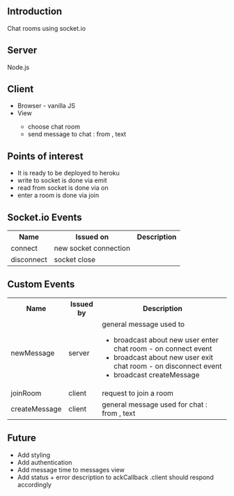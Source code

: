 <h2>Introduction</h2>
Chat rooms using socket.io

<h2>Server</h2>
Node.js

<h2>Client</h2>
<ul>
<li>Browser - vanilla JS</li>
<li>View</li>
<ul>
<li>choose chat room</li>
<li>send message to chat : from , text</li>
</ul>
</ul>



<h2>Points of interest</h2>
<ul>
<li>It is ready to be deployed to heroku</li>
<li>write to socket is done via emit</li>
<li>read from socket is done via on</li>
<li>enter a room is done via join</li>
</ul>

<h2>Socket.io Events</h2>
<table>
  <tr>
    <th>Name</th>
    <th>Issued on</th> 
    <th>Description</th>
  </tr>
  <tr>
    <td>connect</td>
    <td>new socket connection</td> 
    <td></td>
  </tr>
  <tr>
    <td>disconnect</td>
    <td>socket close</td> 
    <td></td>
  </tr>
</table>

<h2>Custom Events</h2>
<table>
  <tr>
    <th>Name</th>
    <th>Issued by</th> 
    <th>Description</th>
  </tr>
  <tr>
    <td>newMessage</td>
    <td>server</td> 
    <td>general message used to
    <ul>
    <li>broadcast about new user enter chat room - on connect event</li>
    <li>broadcast about new user exit chat room - on disconnect event</li>
    <li>broadcast createMessage</li>
    </ul>
     </td>
  </tr>
  <tr>
    <td>joinRoom</td>
    <td>client</td> 
    <td>request to join a room</td>
  </tr>
  <tr>
    <td>createMessage</td>
    <td>client</td> 
    <td>general message used for chat : from , text</td>
  </tr>
</table>


<h2>Future</h2>
<ul>
<li>Add styling</li>
<li>Add authentication</li>
<li>Add message time to messages view</li>
<li>Add status + error description to ackCallback .client should respond accordingly </li>
</ul>